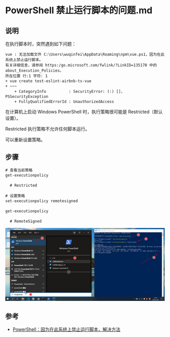 # PowerShell 禁止运行脚本的问题.md

## 说明

在执行脚本时，突然遇到如下问题：

```text
vue : 无法加载文件 C:\Users\wuqinfei\AppData\Roaming\npm\vue.ps1，因为在此系统上禁止运行脚本。
有关详细信息，请参阅 https:/go.microsoft.com/fwlink/?LinkID=135170 中的 about_Execution_Policies。
所在位置 行:1 字符: 1
+ vue create test-eslint-airbnb-ts-vue
+ ~~~
    + CategoryInfo          : SecurityError: (:) []，PSSecurityException
    + FullyQualifiedErrorId : UnauthorizedAccess
```

在计算机上启动 Windows PowerShell 时，执行策略很可能是 Restricted（默认设置）。

Restricted 执行策略不允许任何脚本运行。

可以重新设置策略。

## 步骤

```shell
# 查看当前策略
get-executionpolicy

  # Restricted
  
# 设置策略
set-executionpolicy remotesigned

get-executionpolicy
  
  # RemoteSigned
```

![power_shell_exec_script](../../_images/power_shell_exec_script.png)

## 参考

* [PowerShell：因为在此系统上禁止运行脚本，解决方法](https://www.jianshu.com/p/4eaad2163567)
